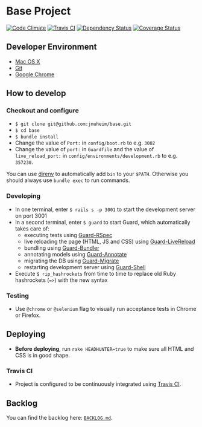 # Base Project

[![Code Climate](https://codeclimate.com/github/jmuheim/base.png)](https://codeclimate.com/github/jmuheim/base)
[![Travis CI](https://api.travis-ci.org/jmuheim/base.png)](https://travis-ci.org/jmuheim/base)
[![Dependency Status](https://gemnasium.com/jmuheim/base.png)](https://gemnasium.com/jmuheim/base)
[![Coverage Status](https://coveralls.io/repos/jmuheim/base/badge.png)](https://coveralls.io/r/jmuheim/base)

## Developer Environment

- [Mac OS X](http://www.apple.com/osx/)
- [Git](http://git-scm.com/)
- [Google Chrome](https://www.google.com/intl/en/chrome/browser/)

## How to develop

### Checkout and configure

- `$ git clone git@github.com:jmuheim/base.git`
- `$ cd base`
- `$ bundle install`
- Change the value of `Port:` in `config/boot.rb` to e.g. `3002`
- Change the value of `port:` in `Guardfile` and the value of `live_reload_port:` in `config/environments/development.rb` to e.g. `357230`.

You can use [direnv](https://github.com/zimbatm/direnv) to automatically add `bin` to your `$PATH`. Otherwise you should always use `bundle exec` to run commands.

### Developing

- In one terminal, enter `$ rails s -p 3001` to start the development server on port 3001
- In a second terminal, enter `$ guard` to start Guard, which automatically takes care of:
  - executing tests using [Guard-RSpec](https://github.com/guard/guard-rspec)
  - live reloading the page (HTML, JS and CSS) using [Guard-LiveReload](https://github.com/guard/guard-livereload)
  - bundling using [Guard-Bundler](https://github.com/guard/guard-bundler)
  - annotating models using [Guard-Annotate](https://github.com/cpjolicoeur/guard-annotate)
  - migrating the DB using [Guard-Migrate](https://github.com/glanotte/guard-migrate)
  - restarting development server using [Guard-Shell](https://github.com/hawx/guard-shell)
- Execute `$ rip_hashrockets` from time to time to replace old Ruby hashrockets (`=>`) with the new syntax

### Testing

- Use `@chrome` or `@selenium` flag to visually run acceptance tests in Chrome or Firefox.

## Deploying

- **Before deploying**, run `rake HEADHUNTER=true` to make sure all HTML and CSS is in good shape.

### Travis CI

- Project is configured to be continuously integrated using [Travis CI](https://travis-ci.org/jmuheim/base).

## Backlog

You can find the backlog here: [`BACKLOG.md`](./BACKLOG.md).
